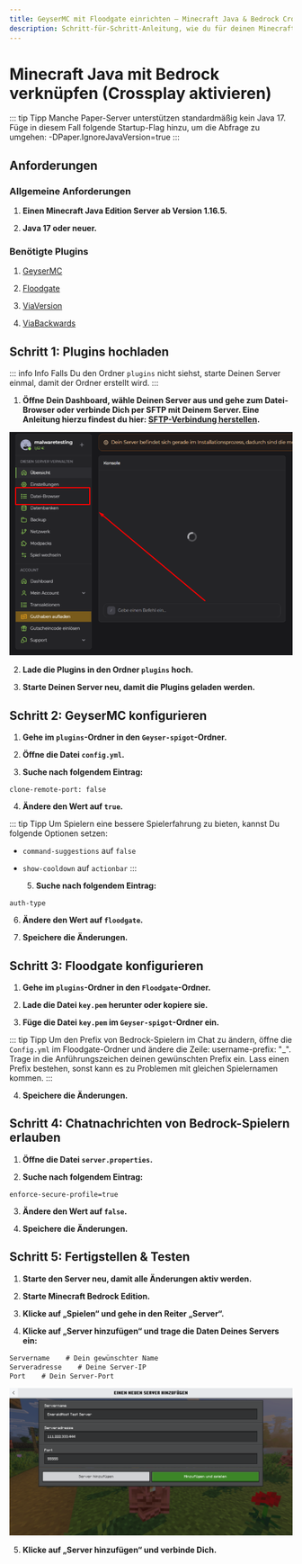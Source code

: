 ```yaml
---
title: GeyserMC mit Floodgate einrichten – Minecraft Java & Bedrock Crossplay
description: Schritt-für-Schritt-Anleitung, wie du für deinen Minecraft Java Edition Server Bedrock Support einrichtest und Crossplay aktivierst.
---
```


# Minecraft Java mit Bedrock verknüpfen (Crossplay aktivieren)

::: tip Tipp
Manche Paper-Server unterstützen standardmäßig kein Java 17. Füge in diesem Fall folgende Startup-Flag hinzu, um die Abfrage zu umgehen: -DPaper.IgnoreJavaVersion=true
:::

## Anforderungen

### Allgemeine Anforderungen

1. <strong>Einen Minecraft Java Edition Server ab Version 1.16.5.</strong>

2. <strong>Java 17 oder neuer.</strong>

### Benötigte Plugins

1. [GeyserMC](https://geysermc.org/download?project=geyser)

2. [Floodgate](https://geysermc.org/download?project=floodgate)

3. [ViaVersion](https://www.spigotmc.org/resources/viaversion.19254/)

4. [ViaBackwards](https://www.spigotmc.org/resources/viabackwards.27448/)

## Schritt 1: Plugins hochladen

::: info Info
Falls Du den Ordner ```plugins``` nicht siehst, starte Deinen Server einmal, damit der Ordner erstellt wird.
:::

  1. <strong>Öffne Dein Dashboard, wähle Deinen Server aus und gehe zum Datei-Browser **oder** verbinde Dich per SFTP mit Deinem Server. Eine Anleitung hierzu findest du hier: [SFTP-Verbindung herstellen](../sftp-verbindung-herstellen.md).</strong>
  
  <img src="/assets/gameserver/minecraft-java-edition/geysermc/1.png" />

  2. <strong>Lade die Plugins in den Ordner ```plugins``` hoch.</strong>

  3. <strong>Starte Deinen Server neu, damit die Plugins geladen werden.</strong>

## Schritt 2: GeyserMC konfigurieren

  1. <strong>Gehe im ```plugins```-Ordner in den ```Geyser-spigot```-Ordner.</strong>

  2. <strong>Öffne die Datei ```config.yml```.</strong>

  3. <strong>Suche nach folgendem Eintrag:</strong>

```
clone-remote-port: false
```

  4. <strong>Ändere den Wert auf ```true```.</strong>

::: tip Tipp
Um Spielern eine bessere Spielerfahrung zu bieten, kannst Du folgende Optionen setzen:
- ```command-suggestions``` auf ```false```
- ```show-cooldown``` auf ```actionbar```
:::

  5. <strong>Suche nach folgendem Eintrag:</strong>

```
auth-type
```

  6. <strong>Ändere den Wert auf ```floodgate```.</strong>

  7. <strong>Speichere die Änderungen.</strong>

## Schritt 3: Floodgate konfigurieren

  1. <strong>Gehe im ```plugins```-Ordner in den ```Floodgate```-Ordner.</strong>

  2. <strong>Lade die Datei ```key.pem``` herunter oder kopiere sie.</strong>

  3. <strong>Füge die Datei ```key.pem``` im ```Geyser-spigot```-Ordner ein.</strong>

::: tip Tipp
Um den Prefix von Bedrock-Spielern im Chat zu ändern, öffne die ```Config.yml``` im Floodgate-Ordner und ändere die Zeile: username-prefix: "_". Trage in die Anführungszeichen deinen gewünschten Prefix ein. Lass einen Prefix bestehen, sonst kann es zu Problemen mit gleichen Spielernamen kommen.
:::

  4. <strong>Speichere die Änderungen.</strong>

## Schritt 4: Chatnachrichten von Bedrock-Spielern erlauben

  1. <strong>Öffne die Datei ```server.properties```.</strong>

  2. <strong>Suche nach folgendem Eintrag:</strong>

```
enforce-secure-profile=true
```

  3. <strong>Ändere den Wert auf ```false```.</strong>

  4. <strong>Speichere die Änderungen.</strong>

## Schritt 5: Fertigstellen & Testen

  1. <strong>Starte den Server neu, damit alle Änderungen aktiv werden.</strong>

  2. <strong>Starte Minecraft Bedrock Edition.</strong>

  3. <strong>Klicke auf „Spielen“ und gehe in den Reiter „Server“.</strong>

  4. <strong>Klicke auf „Server hinzufügen“ und trage die Daten Deines Servers ein:</strong>

```
Servername    # Dein gewünschter Name
Serveradresse    # Deine Server-IP
Port    # Dein Server-Port
```

<img src="/assets/gameserver/minecraft-java-edition/geysermc/2.png" />

  5. <strong>Klicke auf „Server hinzufügen“ und verbinde Dich.</strong>
